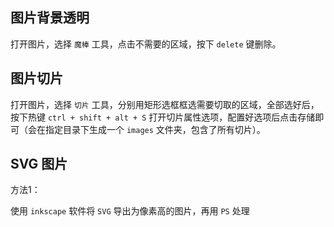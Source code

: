 ## 图片背景透明

打开图片，选择 `魔棒` 工具，点击不需要的区域，按下 `delete` 键删除。



## 图片切片

打开图片，选择 `切片` 工具，分别用矩形选框框选需要切取的区域，全部选好后，按下热键 `ctrl + shift + alt + S` 打开切片属性选项，配置好选项后点击存储即可（会在指定目录下生成一个 `images` 文件夹，包含了所有切片）。



## SVG 图片

方法1：

使用 `inkscape` 软件将 `SVG` 导出为像素高的图片，再用 `PS` 处理